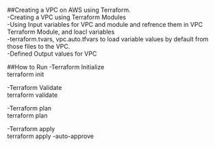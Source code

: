##Creating a VPC on AWS using Terraform.<br/> 
-Creating a VPC using Terraform Modules<br/>
-Using Input variables for VPC and module and refrence them in VPC Terraform Module, and loacl variables<br/>
-terraform.tvars, vpc.auto.tfvars to load variable values by default from those files to the VPC.<br/> 
-Defined Output values for VPC<br/>



##How to Run
-Terraform Initialize<br/>
 terraform init

-Terraform Validate<br/>
 terraform validate

-Terraform plan<br/>
  terraform plan

-Terraform apply<br/>
  terraform apply -auto-approve



